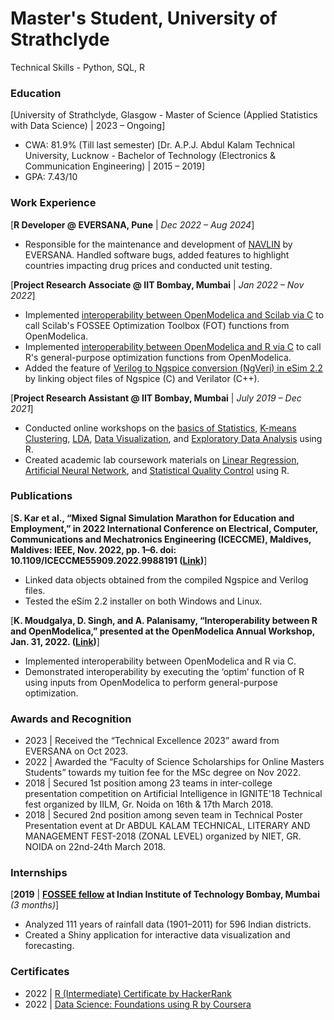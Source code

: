 # Master's Student, University of Strathclyde
Technical Skills - Python, SQL, R

### Education
[University of Strathclyde, Glasgow - Master of Science (Applied Statistics with Data Science) | 2023 – Ongoing]
  - CWA: 81.9% (Till last semester)
[Dr. A.P.J. Abdul Kalam Technical University, Lucknow - Bachelor of Technology (Electronics & Communication Engineering) | 2015 – 2019]
  - GPA: 7.43/10

### Work Experience
[**R Developer @ EVERSANA, Pune** | *Dec 2022 – Aug 2024*]
  - Responsible for the maintenance and development of [NAVLIN](https://www.eversana.com/solutions/products-technology/navlin/) by EVERSANA. Handled software bugs, added features to highlight countries impacting drug prices and conducted unit testing.

[**Project Research Associate @ IIT Bombay, Mumbai** | *Jan 2022 – Nov 2022*]
  - Implemented [interoperability between OpenModelica and Scilab via C](https://github.com/chrl3hr5/OMScilab) to call Scilab's FOSSEE Optimization Toolbox (FOT) functions from OpenModelica.
  - Implemented [interoperability between OpenModelica and R via C](https://github.com/chrl3hr5/OMR) to call R's general-purpose optimization functions from OpenModelica.
  - Added the feature of [Verilog to Ngspice conversion (NgVeri) in eSim 2.2](https://github.com/FOSSEE/eSim/blob/master/src/maker/NgVeri.py) by linking object files of Ngspice (C) and Verilator (C++).

[**Project Research Assistant @ IIT Bombay, Mumbai** | *July 2019 – Dec 2021*]
  - Conducted online workshops on the [basics of Statistics](https://www.it.iitb.ac.in/nmeict/workshopContent.html?workshopid=l5rapSmiSkmObhISCLjV_w&category=UubpVTjA3FS-DQx8uW4rlA), [K-means Clustering](https://www.it.iitb.ac.in/nmeict/workshopContent.html?workshopid=zDEbCbywHBg5OPLFMDAadg&category=UubpVTjA3FS-DQx8uW4rlA), [LDA](https://www.it.iitb.ac.in/nmeict/workshopContent.html?workshopid=zDEbCbywHBg5OPLFMDAadg&category=UubpVTjA3FS-DQx8uW4rlA), [Data Visualization](https://www.it.iitb.ac.in/nmeict/workshopContent.html?workshopid=1iTsyg1QdVnqHaTmd7GKlg&category=UubpVTjA3FS-DQx8uW4rlA), and [Exploratory Data Analysis](https://www.it.iitb.ac.in/nmeict/workshopContent.html?workshopid=HLL0wA0XvfFFGsG5WdQrLA&category=UubpVTjA3FS-DQx8uW4rlA) using R.
  - Created academic lab coursework materials on [Linear Regression](https://r.fossee.in/lab-migration/lab-migration-run/6), [Artificial Neural Network](https://r.fossee.in/lab-migration/lab-migration-run/6), and [Statistical Quality Control](https://r.fossee.in/lab-migration/lab-migration-run/12) using R.

### Publications
[**S. Kar et al., “Mixed Signal Simulation Marathon for Education and Employment,” in 2022 International Conference on Electrical, Computer, Communications and Mechatronics Engineering (ICECCME), Maldives, Maldives: IEEE, Nov. 2022, pp. 1–6. doi: 10.1109/ICECCME55909.2022.9988191 ([Link](https://ieeexplore.ieee.org/document/9988191))**]
  - Linked data objects obtained from the compiled Ngspice and Verilog files.
  - Tested the eSim 2.2 installer on both Windows and Linux.

[**K. Moudgalya, D. Singh, and A. Palanisamy, “Interoperability between R and OpenModelica,” presented at the OpenModelica Annual Workshop, Jan. 31, 2022. ([Link](https://openmodelica.org/images/M_images/OpenModelicaWorkshop_2022/1420_OMR_Interoperability.pdf))**]
  - Implemented interoperability between OpenModelica and R via C.
  - Demonstrated interoperability by executing the ‘optim’ function of R using inputs from OpenModelica to perform general-purpose optimization.

### Awards and Recognition
- 2023 | Received the “Technical Excellence 2023” award from EVERSANA on Oct 2023.
- 2022 | Awarded the “Faculty of Science Scholarships for Online Masters Students” towards my tuition fee for the MSc degree on Nov 2022.
- 2018 | Secured 1st position among 23 teams in inter-college presentation competition on Artificial Intelligence in IGNITE'18 Technical fest organized by IILM, Gr. Noida on 16th & 17th March 2018.
- 2018 | Secured 2nd position among seven team in Technical Poster Presentation event at Dr ABDUL KALAM TECHNICAL, LITERARY AND MANAGEMENT FEST-2018 (ZONAL LEVEL) organized by NIET, GR. NOIDA on 22nd-24th March 2018.

### Internships
[**2019** | **[FOSSEE fellow](https://fossee.in/fellowship/2019) at Indian Institute of Technology Bombay, Mumbai** *(3 months)*]
  - Analyzed 111 years of rainfall data (1901–2011) for 596 Indian districts.
  - Created a Shiny application for interactive data visualization and forecasting.

### Certificates
- 2022 | [R (Intermediate) Certificate by HackerRank](https://www.hackerrank.com/certificates/4255b5f4ce37)
- 2022 | [Data Science: Foundations using R by Coursera](https://coursera.org/verify/specialization/KJRWW8YA5686)
